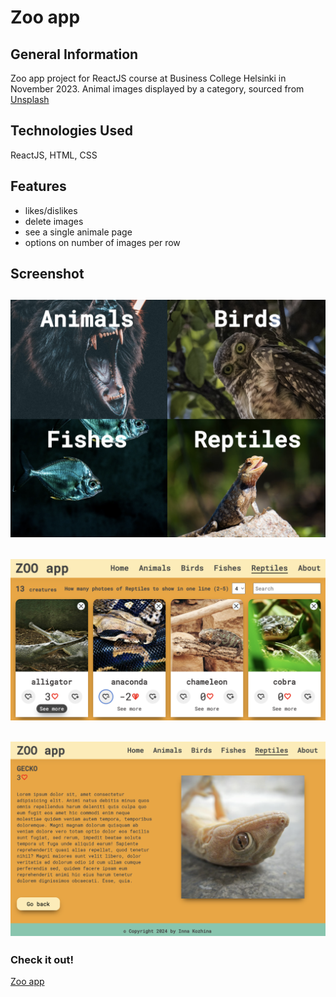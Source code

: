# Zoo app

## General Information

Zoo app project for ReactJS course at Business College Helsinki in November 2023.
Animal images displayed by a category, sourced from [Unsplash](https://unsplash.com/)

## Technologies Used

ReactJS, HTML, CSS

## Features

- likes/dislikes
- delete images
- see a single animale page
- options on number of images per row

## Screenshot

## ![Front page](./src/assets/Screenshot_1.png)

## ![Animals](./src/assets/Screenshot_2.png)

## ![Single animale page](./src/assets/Screenshot_3.png)

### **Check it out!**

[Zoo app](https://incredible-youtiao-5a49dc.netlify.app)
